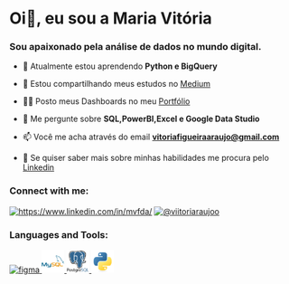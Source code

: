 <h1 align="justified">Oi👋, eu sou a Maria Vitória</h1>
<h3 align="justified">Sou apaixonado pela análise de dados no mundo digital.</h3>

- 🌱 Atualmente estou aprendendo **Python e BigQuery**

- 📝 Estou compartilhando meus estudos no  [Medium](https://medium.com/@viitoriaraujoo)

- 👨‍💻 Posto meus Dashboards no meu [Portfólio](https://dashboards.digital/p/mariavitoriafda)

- 💬 Me pergunte sobre **SQL,PowerBI,Excel e Google Data Studio**

- 📫 Você me acha através do email **vitoriafigueiraaraujo@gmail.com**

- 📄 Se quiser saber mais sobre minhas habilidades me procura pelo [Linkedin](https://www.linkedin.com/in/mvfda/)




<h3 align="left">Connect with me:</h3>
<p align="left">
<a href="https://linkedin.com/in/https://www.linkedin.com/in/mvfda/" target="blank"><img align="center" src="https://raw.githubusercontent.com/rahuldkjain/github-profile-readme-generator/master/src/images/icons/Social/linked-in-alt.svg" alt="https://www.linkedin.com/in/mvfda/" height="30" width="40" /></a>
<a href="https://medium.com/@viitoriaraujoo" target="blank"><img align="center" src="https://raw.githubusercontent.com/rahuldkjain/github-profile-readme-generator/master/src/images/icons/Social/medium.svg" alt="@viitoriaraujoo" height="30" width="40" /></a>
</p>

<h3 align="left">Languages and Tools:</h3>
<p align="left"> <a href="https://www.figma.com/" target="_blank" rel="noreferrer"> <img src="https://www.vectorlogo.zone/logos/figma/figma-icon.svg" alt="figma" width="40" height="40"/> </a> <a href="https://www.mysql.com/" target="_blank" rel="noreferrer"> <img src="https://raw.githubusercontent.com/devicons/devicon/master/icons/mysql/mysql-original-wordmark.svg" alt="mysql" width="40" height="40"/> </a> <a href="https://www.postgresql.org" target="_blank" rel="noreferrer"> <img src="https://raw.githubusercontent.com/devicons/devicon/master/icons/postgresql/postgresql-original-wordmark.svg" alt="postgresql" width="40" height="40"/> </a> <a href="https://www.python.org" target="_blank" rel="noreferrer"> <img src="https://raw.githubusercontent.com/devicons/devicon/master/icons/python/python-original.svg" alt="python" width="40" height="40"/> </a> </p>
